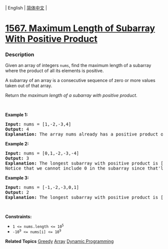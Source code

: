 | English | [简体中文](README.md) |

# [1567. Maximum Length of Subarray With Positive Product](https://leetcode-cn.com/problems/maximum-length-of-subarray-with-positive-product)
 ### Description
<p>Given an array of integers <code>nums</code>, find the maximum length of a subarray where the product of all its elements is positive.</p>

<p>A subarray of an array is a consecutive sequence of zero or more values taken out of that array.</p>

<p>Return <em>the maximum length of a subarray with positive product</em>.</p>

<p>&nbsp;</p>
<p><strong>Example 1:</strong></p>

<pre>
<strong>Input:</strong> nums = [1,-2,-3,4]
<strong>Output:</strong> 4
<strong>Explanation:</strong> The array nums already has a positive product of 24.
</pre>

<p><strong>Example 2:</strong></p>

<pre>
<strong>Input:</strong> nums = [0,1,-2,-3,-4]
<strong>Output:</strong> 3
<strong>Explanation:</strong> The longest subarray with positive product is [1,-2,-3] which has a product of 6.
Notice that we cannot include 0 in the subarray since that&#39;ll make the product 0 which is not positive.</pre>

<p><strong>Example 3:</strong></p>

<pre>
<strong>Input:</strong> nums = [-1,-2,-3,0,1]
<strong>Output:</strong> 2
<strong>Explanation:</strong> The longest subarray with positive product is [-1,-2] or [-2,-3].
</pre>

<p>&nbsp;</p>
<p><strong>Constraints:</strong></p>

<ul>
	<li><code>1 &lt;= nums.length &lt;= 10<sup>5</sup></code></li>
	<li><code>-10<sup>9</sup> &lt;= nums[i] &lt;= 10<sup>9</sup></code></li>
</ul>

**Related Topics**  [Greedy](https://leetcode-cn.com/tag/greedy) [Array](https://leetcode-cn.com/tag/array) [Dynamic Programming](https://leetcode-cn.com/tag/dynamic-programming) 